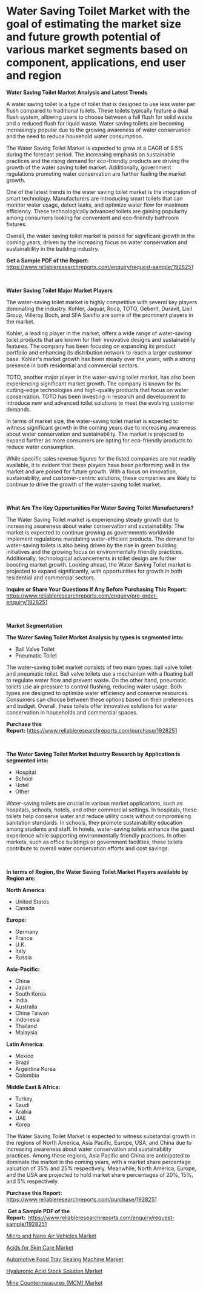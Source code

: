 <p><h1>Water Saving Toilet Market with the goal of estimating the market size and future growth potential of various market segments based on component, applications, end user and region</h1></p><p><strong>Water Saving Toilet Market Analysis and Latest Trends</strong></p>
<p><p>A water saving toilet is a type of toilet that is designed to use less water per flush compared to traditional toilets. These toilets typically feature a dual flush system, allowing users to choose between a full flush for solid waste and a reduced flush for liquid waste. Water saving toilets are becoming increasingly popular due to the growing awareness of water conservation and the need to reduce household water consumption.</p><p>The Water Saving Toilet Market is expected to grow at a CAGR of 9.5% during the forecast period. The increasing emphasis on sustainable practices and the rising demand for eco-friendly products are driving the growth of the water saving toilet market. Additionally, government regulations promoting water conservation are further fueling the market growth.</p><p>One of the latest trends in the water saving toilet market is the integration of smart technology. Manufacturers are introducing smart toilets that can monitor water usage, detect leaks, and optimize water flow for maximum efficiency. These technologically advanced toilets are gaining popularity among consumers looking for convenient and eco-friendly bathroom fixtures.</p><p>Overall, the water saving toilet market is poised for significant growth in the coming years, driven by the increasing focus on water conservation and sustainability in the building industry.</p></p>
<p><strong>Get a Sample PDF of the Report:&nbsp;</strong> <a href="https://www.reliableresearchreports.com/enquiry/request-sample/1928251">https://www.reliableresearchreports.com/enquiry/request-sample/1928251</a></p>
<p>&nbsp;</p>
<p><strong>Water Saving Toilet Major Market Players</strong></p>
<p><p>The water-saving toilet market is highly competitive with several key players dominating the industry. Kohler, Jaquar, Roca, TOTO, Geberit, Duravit, Lixil Group, Villeroy Boch, and SFA Saniflo are some of the prominent players in the market.</p><p>Kohler, a leading player in the market, offers a wide range of water-saving toilet products that are known for their innovative designs and sustainability features. The company has been focusing on expanding its product portfolio and enhancing its distribution network to reach a larger customer base. Kohler's market growth has been steady over the years, with a strong presence in both residential and commercial sectors.</p><p>TOTO, another major player in the water-saving toilet market, has also been experiencing significant market growth. The company is known for its cutting-edge technologies and high-quality products that focus on water conservation. TOTO has been investing in research and development to introduce new and advanced toilet solutions to meet the evolving customer demands.</p><p>In terms of market size, the water-saving toilet market is expected to witness significant growth in the coming years due to increasing awareness about water conservation and sustainability. The market is projected to expand further as more consumers are opting for eco-friendly products to reduce water consumption.</p><p>While specific sales revenue figures for the listed companies are not readily available, it is evident that these players have been performing well in the market and are poised for future growth. With a focus on innovation, sustainability, and customer-centric solutions, these companies are likely to continue to drive the growth of the water-saving toilet market.</p></p>
<p>&nbsp;</p>
<p><strong>What Are The Key Opportunities For Water Saving Toilet Manufacturers?</strong></p>
<p><p>The Water Saving Toilet market is experiencing steady growth due to increasing awareness about water conservation and sustainability. The market is expected to continue growing as governments worldwide implement regulations mandating water-efficient products. The demand for water-saving toilets is also being driven by the rise in green building initiatives and the growing focus on environmentally friendly practices. Additionally, technological advancements in toilet design are further boosting market growth. Looking ahead, the Water Saving Toilet market is projected to expand significantly, with opportunities for growth in both residential and commercial sectors.</p></p>
<p><strong>Inquire or Share Your Questions If Any Before Purchasing This Report:</strong> <a href="https://www.reliableresearchreports.com/enquiry/pre-order-enquiry/1928251">https://www.reliableresearchreports.com/enquiry/pre-order-enquiry/1928251</a></p>
<p>&nbsp;</p>
<p><strong>Market Segmentation</strong></p>
<p><strong>The Water Saving Toilet Market Analysis by types is segmented into:</strong></p>
<p><ul><li>Ball Valve Toilet</li><li>Pneumatic Toilet</li></ul></p>
<p><p>The water-saving toilet market consists of two main types: ball valve toilet and pneumatic toilet. Ball valve toilets use a mechanism with a floating ball to regulate water flow and prevent waste. On the other hand, pneumatic toilets use air pressure to control flushing, reducing water usage. Both types are designed to optimize water efficiency and conserve resources. Consumers can choose between these options based on their preferences and budget. Overall, these toilets offer innovative solutions for water conservation in households and commercial spaces.</p></p>
<p><strong>Purchase this Report:&nbsp;</strong><a href="https://www.reliableresearchreports.com/purchase/1928251">https://www.reliableresearchreports.com/purchase/1928251</a></p>
<p>&nbsp;</p>
<p><strong>The Water Saving Toilet Market Industry Research by Application is segmented into:</strong></p>
<p><ul><li>Hospital</li><li>School</li><li>Hotel</li><li>Other</li></ul></p>
<p><p>Water-saving toilets are crucial in various market applications, such as hospitals, schools, hotels, and other commercial settings. In hospitals, these toilets help conserve water and reduce utility costs without compromising sanitation standards. In schools, they promote sustainability education among students and staff. In hotels, water-saving toilets enhance the guest experience while supporting environmentally friendly practices. In other markets, such as office buildings or government facilities, these toilets contribute to overall water conservation efforts and cost savings.</p></p>
<p>&nbsp;</p>
<p><strong>In terms of Region, the Water Saving Toilet Market Players available by Region are:</strong></p>
<p>
    <p> <strong> North America: </strong>
        <ul>
            <li>United States</li>
            <li>Canada</li>
        </ul>
        </p> 
    <p> <strong> Europe: </strong>
        <ul>
            <li>Germany</li>
            <li>France</li>
            <li>U.K.</li>
            <li>Italy</li>
            <li>Russia</li>
        </ul>
        </p> 
    <p> <strong> Asia-Pacific: </strong>
        <ul>
            <li>China</li>
            <li>Japan</li>
            <li>South Korea</li>
            <li>India</li>
            <li>Australia</li>
            <li>China Taiwan</li>
            <li>Indonesia</li>
            <li>Thailand</li>
            <li>Malaysia</li>
        </ul>
        </p> 
    <p> <strong> Latin America: </strong>
        <ul>
            <li>Mexico</li>
            <li>Brazil</li>
            <li>Argentina Korea</li>
            <li>Colombia</li>
        </ul>
        </p> 
    <p> <strong> Middle East & Africa: </strong>
        <ul>
            <li>Turkey</li>
            <li>Saudi</li>
            <li>Arabia</li>
            <li>UAE</li>
            <li>Korea</li>
        </ul>
    </p>
    </p>
<p><p>The Water Saving Toilet Market is expected to witness substantial growth in the regions of North America, Asia Pacific, Europe, USA, and China due to increasing awareness about water conservation and sustainability practices. Among these regions, Asia Pacific and China are anticipated to dominate the market in the coming years, with a market share percentage valuation of 35% and 25% respectively. Meanwhile, North America, Europe, and the USA are projected to hold market share percentages of 20%, 15%, and 5% respectively.</p></p>
<p><strong>Purchase this Report: </strong><a href="https://www.reliableresearchreports.com/purchase/1928251">https://www.reliableresearchreports.com/purchase/1928251</a></p>
<p>&nbsp;<strong>Get a Sample PDF of the Report:&nbsp;&nbsp;</strong><a href="https://www.reliableresearchreports.com/enquiry/request-sample/1928251">https://www.reliableresearchreports.com/enquiry/request-sample/1928251</a></p>
<p><strong></strong></p>
<p><p><a href="https://full-wildebeest-80b.notion.site/Decoding-the-Micro-and-Nano-Air-Vehicles-Market-A-Deep-Dive-into-the-Latest-Market-Trends-Market-S-0027de9bbc6e45c69ff35e2b3ccf3327">Micro and Nano Air Vehicles Market</a></p><p><a href="https://view.publitas.com/reportprime-1/acids-for-skin-care-market-offers-provide-insightful-data-for-the-time-period-from-2024-to-2031-and-also-provide-analysis-based-on-application-type-and-region/">Acids for Skin Care Market</a></p><p><a href="https://pretty-mail-caf.notion.site/Automotive-Food-Tray-Sealing-Machine-Market-Size-2024-2031-Global-Industrial-Analysis-Key-Geograp-f8321adcf5ba4dec9353e9a76489b642">Automotive Food Tray Sealing Machine Market</a></p><p><a href="https://view.publitas.com/reportprime-1/hyaluronic-acid-stock-solution-market-provides-detailed-segmentation-of-this-market-based-on-type-application-and-region-and-forecast-for-the-period-from-2024-2031/">Hyaluronic Acid Stock Solution Market</a></p><p><a href="https://flame-sidecar-702.notion.site/Global-Mine-Countermeasures-MCM-Market-by-Types-Applications-and-Major-Players-with-Regional-Gr-11772dd03cc8480486afab8a78b89645">Mine Countermeasures (MCM) Market</a></p></p>